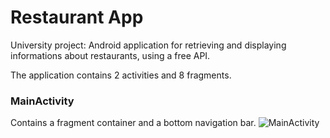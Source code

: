 # Restaurant App

University project: Android application for retrieving and displaying informations about restaurants, using a free API.

The application contains 2 activities and 8 fragments.

### MainActivity

Contains a fragment container and a bottom navigation bar.
<img src="/images/Névtelen.png"  alt="MainActivity"/>
